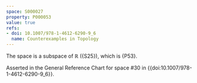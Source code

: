 ```yaml
---
space: S000027
property: P000053
value: true
refs:
- doi: 10.1007/978-1-4612-6290-9_6
  name: Counterexamples in Topology
---
```


The space is a subspace of $\mathbb R$ ({S25}), which is {P53}.

Asserted in the General Reference Chart for space #30 in
{{doi:10.1007/978-1-4612-6290-9_6}}.

